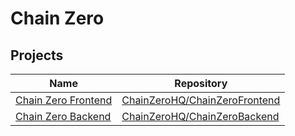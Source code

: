 # Chain Zero

## Projects

| **Name** | **Repository** |
| -------- | -------------- |
| [Chain Zero Frontend](https://www.notion.so/chainzero/Chain-Zero-Backend-8cd1a84455ac4ed689644af6b50cf80b) | [ChainZeroHQ/ChainZeroFrontend](https://github.com/ChainZeroHQ/ChainZeroFrontend) |
| [Chain Zero Backend](https://www.notion.so/chainzero/Chain-Zero-Backend-8cd1a84455ac4ed689644af6b50cf80b) | [ChainZeroHQ/ChainZeroBackend](https://github.com/ChainZeroHQ/ChainZeroBackend) |
